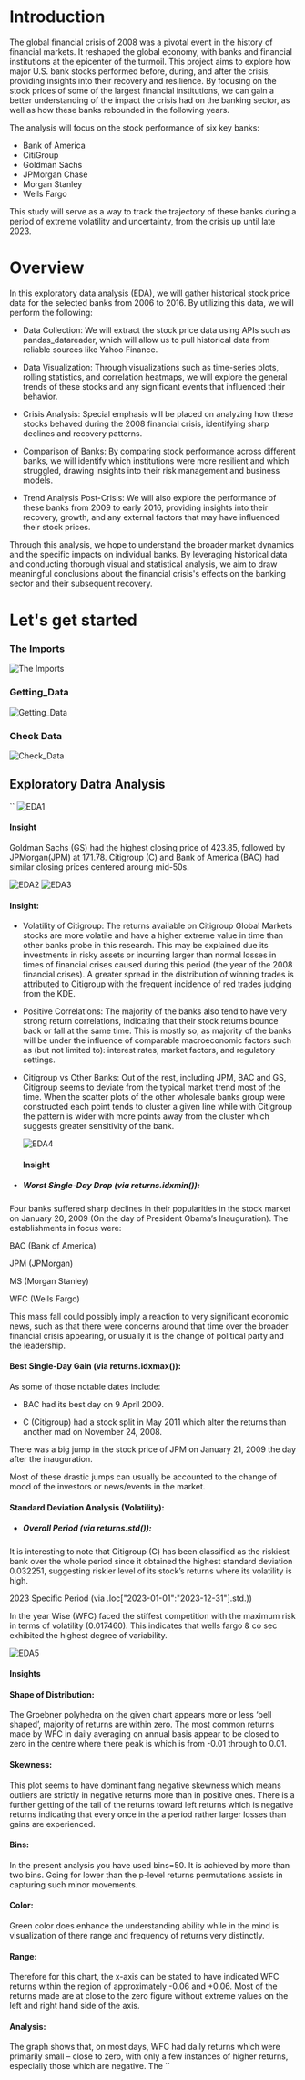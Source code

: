# Introduction
The global financial crisis of 2008 was a pivotal event in the history of financial markets. It reshaped the global economy, with banks and financial institutions at the epicenter of the turmoil. This project aims to explore how major U.S. bank stocks performed before, during, and after the crisis, providing insights into their recovery and resilience. By focusing on the stock prices of some of the largest financial institutions, we can gain a better understanding of the impact the crisis had on the banking sector, as well as how these banks rebounded in the following years.

The analysis will focus on the stock performance of six key banks:

- Bank of America
- CitiGroup
- Goldman Sachs
- JPMorgan Chase
- Morgan Stanley
- Wells Fargo
  
This study will serve as a way to track the trajectory of these banks during a period of extreme volatility and uncertainty, from the crisis up until late 2023.

# Overview
In this exploratory data analysis (EDA), we will gather historical stock price data for the selected banks from 2006 to 2016. By utilizing this data, we will perform the following:

- Data Collection: We will extract the stock price data using APIs such as pandas_datareader, which will allow us to pull historical data from reliable sources like Yahoo Finance.

- Data Visualization: Through visualizations such as time-series plots, rolling statistics, and correlation heatmaps, we will explore the general trends of these stocks and any significant events that influenced their behavior.

- Crisis Analysis: Special emphasis will be placed on analyzing how these stocks behaved during the 2008 financial crisis, identifying sharp declines and recovery patterns.

- Comparison of Banks: By comparing stock performance across different banks, we will identify which institutions were more resilient and which struggled, drawing insights into their risk management and business models.

- Trend Analysis Post-Crisis: We will also explore the performance of these banks from 2009 to early 2016, providing insights into their recovery, growth, and any external factors that may have influenced their stock prices.

Through this analysis, we hope to understand the broader market dynamics and the specific impacts on individual banks. By leveraging historical data and conducting thorough visual and statistical analysis, we aim to draw meaningful conclusions about the financial crisis's effects on the banking sector and their subsequent recovery.

# Let's get started

### The Imports

![The Imports](https://github.com/user-attachments/assets/35045801-4f0f-4c37-839d-eb57b0d26caa)

### Getting_Data
![Getting_Data](https://github.com/user-attachments/assets/f008ff11-55ba-4ac5-8008-23d7ee064f4e)

### Check Data
![Check_Data](https://github.com/user-attachments/assets/91ac92a2-71cb-41d1-90fe-3e4f48528856)

## Exploratory Datra Analysis
``
 ![EDA1](https://github.com/user-attachments/assets/2577e3c7-84f4-4949-92f2-c4054f6f2ea6)

#### Insight
 Goldman Sachs (GS) had the highest closing price of 423.85, followed by JPMorgan(JPM) at 171.78. Citigroup (C) and Bank of America (BAC) had similar closing prices centered aroung mid-50s.

 ![EDA2](https://github.com/user-attachments/assets/2ec16bd2-39cb-48c5-a0ec-9d55518dec78)
![EDA3](https://github.com/user-attachments/assets/33863608-6e21-4e24-8235-b77774024164)

#### Insight:

- Volatility of Citigroup: The returns available on Citigroup Global Markets stocks are more volatile and have a higher extreme value in time than other banks probe in this research. This may be explained due its investments in risky assets or incurring larger than normal losses in times of financial crises caused during this period (the year of the 2008 financial crises). A greater spread in the distribution of winning trades is attributed to Citigroup with the frequent incidence of red trades judging from the KDE.

- Positive Correlations: The majority of the banks also tend to have very strong return correlations, indicating that their stock returns bounce back or fall at the same time. This is mostly so, as majority of the banks will be under the influence of comparable macroeconomic factors such as (but not limited to): interest rates, market factors, and regulatory settings.

- Citigroup vs Other Banks: Out of the rest, including JPM, BAC and GS, Citigroup seems to deviate from the typical market trend most of the time. When the scatter plots of the other wholesale banks group were constructed each point tends to cluster a given line while with Citigroup the pattern is wider with more points away from the cluster which suggests greater sensitivity of the bank.

  ![EDA4](https://github.com/user-attachments/assets/91987aca-0fbc-4719-9c58-9a6696007214)

  #### Insight
- ##### Worst Single-Day Drop (via returns.idxmin()):
 

Four banks suffered sharp declines in their popularities in the stock market on January 20, 2009 (On the day of President Obama’s Inauguration). The establishments in focus were: 
 
BAC (Bank of America) 

JPM (JPMorgan) 
 
MS (Morgan Stanley) 
 
WFC (Wells Fargo) 
 
This mass fall could possibly imply a reaction to very significant economic news, such as that there were concerns around that time over the broader financial crisis appearing, or usually it is the change of political party and the leadership. 
 
 #### Best Single-Day Gain (via returns.idxmax()): 
As some of those notable dates include:  

- BAC had its best day on 9 April 2009. 

- C (Citigroup) had a stock split in May 2011 which alter the returns than another mad on November 24, 2008.

There was a big jump in the stock price of JPM on January 21, 2009 the day after the inauguration.

Most of these drastic jumps can usually be accounted to the change of mood of the investors or news/events in the market. 
 
 #### Standard Deviation Analysis (Volatility):
  
- ##### Overall Period (via returns.std()):

It is interesting to note that Citigroup (C) has been classified as the riskiest bank over the whole period since it obtained the highest standard deviation 0.032251, suggesting riskier level of its stock’s returns where its volatility is high.

2023 Specific Period (via .loc["2023-01-01":"2023-12-31"].std.))

In the year Wise (WFC) faced the stiffest competition with the maximum risk in terms of volatility (0.017460). This indicates that wells fargo & co sec exhibited the highest degree of variability.


![EDA5](https://github.com/user-attachments/assets/64f02805-29fb-4591-9b74-7131ee4c8f6b)

 #### Insights

#### Shape of Distribution:
The Groebner polyhedra on the given chart appears more or less ‘bell shaped’, majority of returns are within zero. The most common returns made by WFC in daily averaging on annual basis appear to be closed to zero in the centre where there peak is which is from -0.01 through to 0.01.

#### Skewness:
This plot seems to have dominant fang negative skewness which means outliers are strictly in negative returns more than in positive ones. There is a further getting of the tail of the returns toward left returns which is negative returns indicating that every once in the a period rather larger losses than gains are experienced.

#### Bins:
In the present analysis you have used bins=50. It is achieved by more than two bins. Going for lower than the p-level returns permutations assists in capturing such minor movements.

#### Color:
Green color does enhance the understanding ability while in the mind is visualization of there range and frequency of returns very distinctly. 

#### Range:
Therefore for this chart, the x-axis can be stated to have indicated WFC returns within the region of approximately -0.06 and +0.06. Most of the returns made are at close to the zero figure without extreme values on the left and right hand side of the axis.

#### Analysis:
The graph shows that, on most days, WFC had daily returns which were primarily small – close to zero, with only a few instances of higher returns, especially those which are negative. The
``

